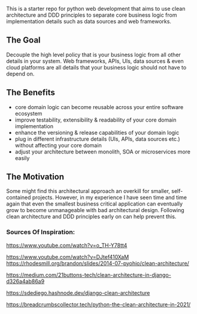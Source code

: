 This is a starter repo for python web development that aims to use clean architecture and DDD principles to separate 
core business logic from implementation details such as data sources and web frameworks.

## The Goal
Decouple the high level policy that is your business logic from all other details in your system. Web frameworks, APIs, 
UIs, data sources & even cloud platforms are all details that your business logic should not have to depend on.

## The Benefits
- core domain logic can become reusable across your entire software ecosystem
- improve testability, extensibility & readability of your core domain implementation
- enhance the versioning & release capabilities of your domain logic
- plug in different infrastructure details (UIs, APIs, data sources etc.) without affecting your core domain
- adjust your architecture between monolith, SOA or microservices more easily

## The Motivation
Some might find this architectural approach an overkill for smaller, self-contained projects. However, in my experience
I have seen time and time again that even the smallest business critical application can eventually grow to become 
unmanageable with bad architectural design. Following clean architecture and DDD principles early on can help prevent 
this.

### Sources Of Inspiration:

https://www.youtube.com/watch?v=o_TH-Y78tt4

https://www.youtube.com/watch?v=DJtef410XaM
https://rhodesmill.org/brandon/slides/2014-07-pyohio/clean-architecture/

https://medium.com/21buttons-tech/clean-architecture-in-django-d326a4ab86a9

https://sdediego.hashnode.dev/django-clean-architecture

https://breadcrumbscollector.tech/python-the-clean-architecture-in-2021/